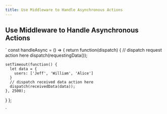 ```yaml
---
title: Use Middleware to Handle Asynchronous Actions
---
```

## Use Middleware to Handle Asynchronous Actions

`
const handleAsync = () => {
  return function(dispatch) {
    // dispatch request action here
    dispatch(requestingData());

    setTimeout(function() {
      let data = {
        users: ['Jeff', 'William', 'Alice']
      }
      // dispatch received data action here
      dispatch(receivedData(data));
    }, 2500);
  }
};

`
